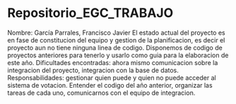 # Repositorio_EGC_TRABAJO
Nombre: García Parrales, Francisco Javier
El estado actual del proyecto es en fase de constitucion del equipo y gestion de la planificacion, es decir el proyecto aun no tiene ninguna linea de codigo.
Disponemos de codigo de proyectos anteriores para tenerlo y usarlo como guia para la elaboracion de este año.
Dificultades encontradas: ahora mismo comunicacion sobre la integracion del proyecto, integracion con la base de datos.
Responsabilidades: gestionar quien puede y quien no puede acceder al sistema de votacion.
Entender el codigo del año anterior, organizar las tareas de cada uno, comunicarnos con el equipo de integracion. 
